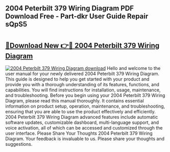 ## 2004 Peterbilt 379 Wiring Diagram PDF Download Free - Part-dkr User Guide Repair sQpS5

# <h2><a href="http://dfok84b.blite.top/?on=2004+Peterbilt+379+Wiring+Diagram">🔗Download New 👉🔴 2004 Peterbilt 379 Wiring Diagram</a></h2>

[![2004 Peterbilt 379 Wiring Diagram download](https://i.imgur.com/lujVjoI.png)](http://dfok84b.blite.top/?on=2004+Peterbilt+379+Wiring+Diagram)
Hello and welcome to the user manual for your newly delivered 2004 Peterbilt 379 Wiring Diagram. This guide is designed to help you get started with your product and provide you with a thorough understanding of its features, functions, and capabilities. You will find instructions for installation, usage, maintenance, and troubleshooting. Before you begin using your 2004 Peterbilt 379 Wiring Diagram, please read this manual thoroughly. It contains essential information on product setup, operation, maintenance, and troubleshooting, ensuring that you are able to use the product effectively and efficiently. 2004 Peterbilt 379 Wiring Diagram advanced features include automatic software updates, customizable dashboard, multi-language support, and voice activation, all of which can be accessed and customized through the user interface. Please Share Your Thoughts 2004 Peterbilt 379 Wiring Diagram. Your feedback is invaluable to us. Please share your thoughts and suggestions.
